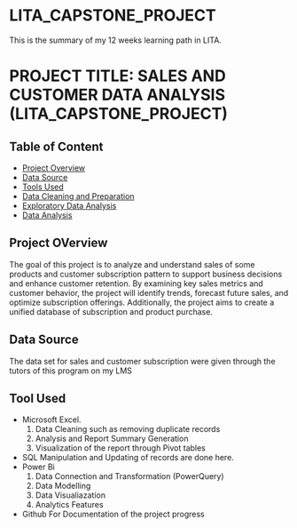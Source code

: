 # LITA_CAPSTONE_PROJECT
This is the summary of my 12 weeks learning path in LITA. 
# PROJECT TITLE: SALES AND CUSTOMER DATA ANALYSIS (LITA_CAPSTONE_PROJECT)


## Table of Content
- [Project Overview](https://github.com/PeaceofGoddev/LITA_CAPSTONE_PROJECT/tree/main?tab=readme-ov-file#project-overview)
- [Data Source](https://github.com/PeaceofGoddev/LITA_CAPSTONE_PROJECT/blob/main/README.md#data-source)
- [Tools Used](https://github.com/PeaceofGoddev/LITA_CAPSTONE_PROJECT/blob/main/README.md#tool-used)
- [Data Cleaning and Preparation](https://github.com/PeaceofGoddev/LITA_CAPSTONE_PROJECT/tree/main?tab=readme-ov-file#project-overview)
- [Exploratory Data Analysis](https://github.com/PeaceofGoddev/LITA_CAPSTONE_PROJECT/tree/main?tab=readme-ov-file#project-overview)
- [Data Analysis](https://github.com/PeaceofGoddev/LITA_CAPSTONE_PROJECT/tree/main?tab=readme-ov-file#project-overview)


## Project OVerview
The goal of this project is to analyze and understand sales of some products and customer subscription pattern to support business decisions and enhance customer retention. By examining key sales metrics and customer behavior, the project will identify trends, forecast future sales, and optimize subscription offerings. Additionally, the project aims to create a unified database of subscription and product purchase.

## Data Source
The data set for sales and customer subscription were given through the tutors of this program on my LMS

## Tool Used
- Microsoft Excel.
  1. Data Cleaning such as removing duplicate records
  2. Analysis and Report Summary Generation
  3. Visualization of the report through Pivot tables
- SQL
  Manipulation and Updating of records are done here.
- Power Bi
  1. Data Connection and Transformation (PowerQuery)
  2. Data Modelling
  3. Data Visualiazation
  4. Analytics Features
- Github
  For Documentation of the project progress 


